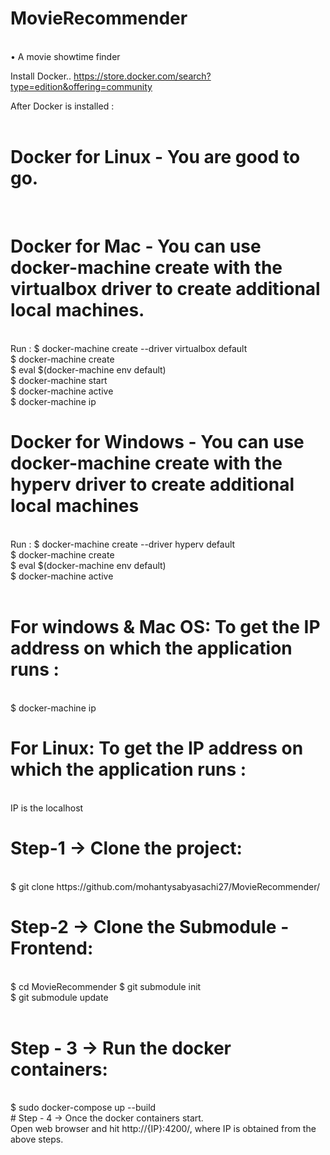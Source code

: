 # MovieRecommender 
<br />
• A movie showtime finder <br />

Install Docker.. https://store.docker.com/search?type=edition&offering=community <br />

After Docker is installed : <br /> <br />

# Docker for Linux - You are good to go. 
<br />

# Docker for Mac - You can use docker-machine create with the virtualbox driver to create additional local machines.
  <br />
  Run : $ docker-machine create --driver virtualbox default <br />
        $ docker-machine create <br />
        $ eval $(docker-machine env default) <br />
        $ docker-machine start <br />
        $ docker-machine active <br />
        $ docker-machine ip <br />
        

# Docker for Windows - You can use docker-machine create with the hyperv driver to create additional local machines
  <br />
  Run : $ docker-machine create --driver hyperv default <br />
        $ docker-machine create <br />
        $ eval $(docker-machine env default) <br />
        $ docker-machine active <br />
        <br />

# For windows & Mac OS: To get the IP address on which the application runs : 
<br />
$ docker-machine ip <br />


# For Linux: To get the IP address on which the application runs : 
<br />
IP is the localhost <br />

# Step-1 -> Clone the project:
<br />
$ git clone https://github.com/mohantysabyasachi27/MovieRecommender/ <br />

# Step-2 -> Clone the Submodule - Frontend: 
<br />
$ cd MovieRecommender
$ git submodule init  <br />
$ git submodule update  <br />
 <br />

# Step - 3 -> Run the docker containers:
<br />
$ sudo docker-compose up --build
<br />
# Step - 4 -> Once the docker containers start.
 <br />
 Open web browser and hit http://{IP}:4200/, where IP is obtained from the above steps. 

